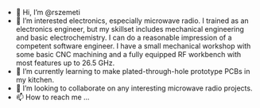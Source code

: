 - 👋 Hi, I’m @rszemeti
- 👀 I’m interested electronics, especially microwave radio. I trained as an electronics engineer, but my skillset includes mechanical engineering and basic electrochemistry.  I can do a reasonable impression of a competent software engineer. I have a small mechanical workshop with some basic CNC machining and a fully equipped RF workbench with most features up to 26.5 GHz.
- 🌱 I’m currently learning to make plated-through-hole prototype PCBs in my kitchen.
- 💞️ I’m looking to collaborate on any interesting microwave radio projects.
- 📫 How to reach me ...

<!---
rszemeti/rszemeti is a ✨ special ✨ repository because its `README.md` (this file) appears on your GitHub profile.
You can click the Preview link to take a look at your changes.
--->
